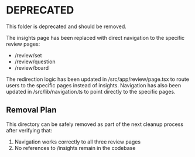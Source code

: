 # DEPRECATED

This folder is deprecated and should be removed.

The insights page has been replaced with direct navigation to the specific review pages:
- /review/set
- /review/question
- /review/board

The redirection logic has been updated in /src/app/review/page.tsx to route users to the specific pages instead of insights.
Navigation has also been updated in /src/lib/navigation.ts to point directly to the specific pages.

## Removal Plan

This directory can be safely removed as part of the next cleanup process after verifying that:
1. Navigation works correctly to all three review pages
2. No references to /insights remain in the codebase
